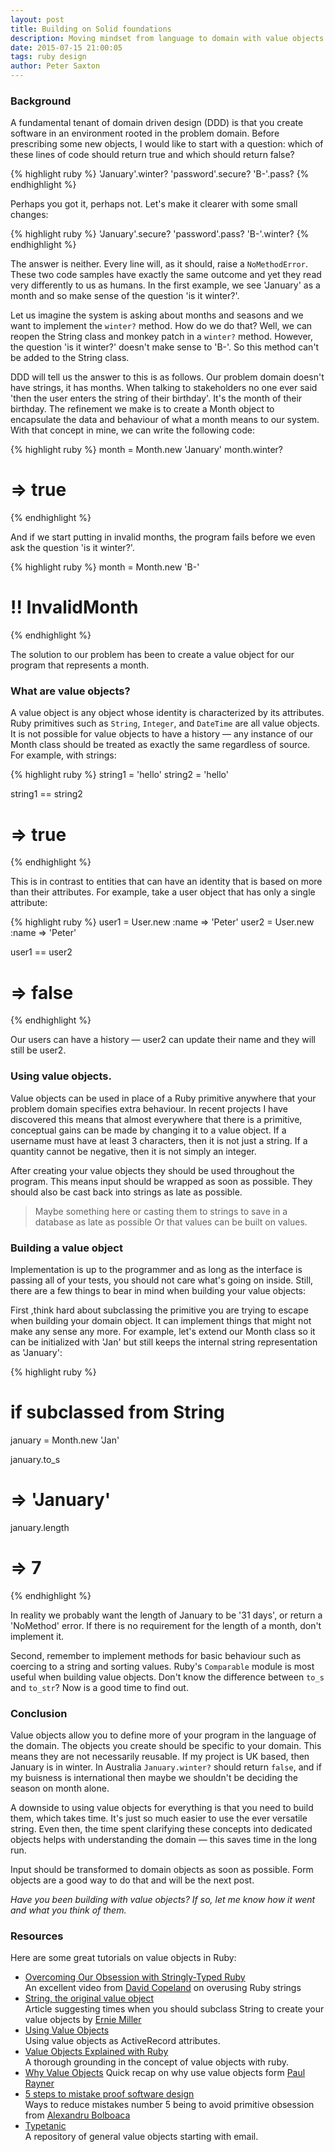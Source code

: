 ```yaml
---
layout: post
title: Building on Solid foundations
description: Moving mindset from language to domain with value objects.
date: 2015-07-15 21:00:05
tags: ruby design
author: Peter Saxton
---
```


### Background

A fundamental tenant of domain driven design (DDD) is that you create software in an environment rooted in the problem domain. Before prescribing some new objects, I would like to start with a question: which of these lines of code should return true and which should return false?

{% highlight ruby %}
'January'.winter?
'password'.secure?
'B-'.pass?
{% endhighlight %}

Perhaps you got it, perhaps not. Let's make it clearer with some small changes:

{% highlight ruby %}
'January'.secure?
'password'.pass?
'B-'.winter?
{% endhighlight %}

The answer is neither. Every line will, as it should, raise a `NoMethodError`. These two code samples have exactly the same outcome and yet they read very differently to us as humans. In the first example, we see 'January' as a month and so make sense of the question 'is it winter?'.

Let us imagine the system is asking about months and seasons and we want to implement the `winter?` method. How do we do that? Well, we can reopen the String class and monkey patch in a `winter?` method. However, the question 'is it winter?' doesn't make sense to 'B-'. So this method can't be added to the String class.

DDD will tell us the answer to this is as follows. Our problem domain doesn't have strings, it has months. When talking to stakeholders no one ever said 'then the user enters the string of their birthday'. It's the month of their birthday. The refinement we make is to create a Month object to encapsulate the data and behaviour of what a month means to our system. With that concept in mine, we can write the following code:

{% highlight ruby %}
month = Month.new 'January'
month.winter?
# => true
{% endhighlight %}

And if we start putting in invalid months, the program fails before we even ask the question 'is it winter?'.

{% highlight ruby %}
month = Month.new 'B-'
# !! InvalidMonth
{% endhighlight %}

The solution to our problem has been to create a value object for our program that represents a month.

### What are value objects?

A value object is any object whose identity is characterized by its attributes. Ruby primitives such as `String`, `Integer`, and `DateTime` are all value objects. It is not possible for value objects to have a history — any instance of our Month class should be treated as exactly the same regardless of source. For example, with strings:

{% highlight ruby %}
string1 = 'hello'
string2 = 'hello'

string1 == string2
# => true
{% endhighlight %}

This is in contrast to entities that can have an identity that is based on more than their attributes. For example, take a user object that has only a single attribute:

{% highlight ruby %}
user1 = User.new :name => 'Peter'
user2 = User.new :name => 'Peter'

user1 == user2
# => false
{% endhighlight %}

Our users can have a history —  user2 can update their name and they will still be user2.

### Using value objects.
Value objects can be used in place of a Ruby primitive anywhere that your problem domain specifies extra behaviour. In recent projects I have discovered this means that almost everywhere that there is a primitive, conceptual gains can be made by changing it to a value object. If a username must have at least 3 characters, then it is not just a string. If a quantity cannot be negative, then it is not simply an integer.

After creating your value objects they should be used throughout the program. This means input should be wrapped as soon as possible. They should also be cast back into strings as late as possible.

> Maybe something here or casting them to strings to save in a database as late as possible
> Or that values can be built on values.

### Building a value object
Implementation is up to the programmer and as long as the interface is passing all of your tests, you should not care what's going on inside. Still, there are a few things to bear in mind when building your value objects:

First ,think hard about subclassing the primitive you are trying to escape when building your domain object. It can implement things that might not make any sense any more. For example, let's extend our Month class so it can be initialized with 'Jan' but still keeps the internal string representation as 'January':

{% highlight ruby %}
# if subclassed from String
january = Month.new 'Jan'

january.to_s
# => 'January'

january.length
# => 7
{% endhighlight %}

In reality we probably want the length of January to be '31 days', or return a 'NoMethod' error. If there is no requirement for the length of a month, don't implement it.

Second, remember to implement methods for basic behaviour such as coercing to a string and sorting values. Ruby's `Comparable` module is most useful when building value objects. Don't know the difference between `to_s` and `to_str`? Now is a good time to find out.

### Conclusion
Value objects allow you to define more of your program in the language of the domain. The objects you create should be specific to your domain. This means they are not necessarily reusable. If my project is UK based, then January is in winter. In Australia `January.winter?` should return `false`, and if my buisness is international then maybe we shouldn't be deciding the season on month alone.

A downside to using value objects for everything is that you need to build them, which takes time. It's just so much easier to use the ever versatile string. Even then, the time spent clarifying these concepts into dedicated objects helps with understanding the domain — this saves time in the long run.

Input should be transformed to domain objects as soon as possible. Form objects are a good way to do that and will be the next post.

*Have you been building with value objects? If so, let me know how it went and what you think of them.*

### Resources

Here are some great tutorials on value objects in Ruby:

- [Overcoming Our Obsession with Stringly-Typed Ruby](https://www.youtube.com/watch?v=7Obobjq8g_U)  
  An excellent video from [David Copeland](https://twitter.com/davetron5000) on overusing Ruby strings
- [String, the original value object](http://erniemiller.org/2012/11/01/ruby-tidbit-string-the-original-value-object/)  
  Article suggesting times when you should subclass String to create your value objects by [Ernie Miller](https://twitter.com/erniemiller)
- [Using Value Objects](http://www.informit.com/articles/article.aspx?p=2220311&seqNum=11)  
  Using value objects as ActiveRecord attributes.
- [Value Objects Explained with Ruby](http://www.sitepoint.com/value-objects-explained-with-ruby/)  
  A thorough grounding in the concept of value objects with ruby.
- [Why Value Objects](http://thepaulrayner.com/blog/why-value-objects/) Quick recap on why use value objects form [Paul Rayner](https://twitter.com/thepaulrayner)
- [5 steps to mistake proof software design](http://mozaicworks.com/blog/5-steps-to-mistake-proof-software-design/)  
  Ways to reduce mistakes number 5 being to avoid primitive obsession from [Alexandru Bolboaca](https://twitter.com/alexboly)
- [Typetanic](https://github.com/CrowdHailer/typtanic)  
  A repository of general value objects starting with email.
